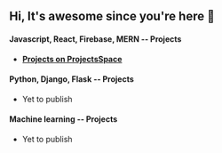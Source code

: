 ## Hi, It's awesome since you're here 👋

#### Javascript, React, Firebase, MERN  -- Projects

- **[Projects on ProjectsSpace](https://github.com/ProjectsSpace)**

#### Python, Django, Flask -- Projects

- Yet to publish

#### Machine learning -- Projects

- Yet to publish

<!--
**Mocarram/Mocarram** is a ✨ _special_ ✨ repository because its `README.md` (this file) appears on your GitHub profile.

Here are some ideas to get you started:

- 🔭 I’m currently working on ...
- 🌱 I’m currently learning ...
- 👯 I’m looking to collaborate on ...
- 🤔 I’m looking for help with ...
- 💬 Ask me about ...
- 📫 How to reach me: ...
- 😄 Pronouns: ...
- ⚡ Fun fact: ...
-->
